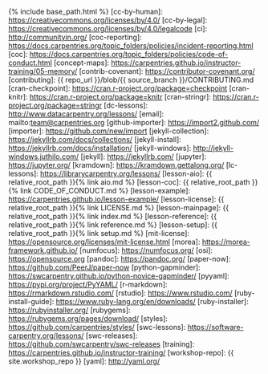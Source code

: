 {% include base_path.html %}
[cc-by-human]: https://creativecommons.org/licenses/by/4.0/
[cc-by-legal]: https://creativecommons.org/licenses/by/4.0/legalcode
[ci]: http://communityin.org/
[coc-reporting]: https://docs.carpentries.org/topic_folders/policies/incident-reporting.html
[coc]: https://docs.carpentries.org/topic_folders/policies/code-of-conduct.html
[concept-maps]: https://carpentries.github.io/instructor-training/05-memory/
[contrib-covenant]: https://contributor-covenant.org/
[contributing]: {{ repo_url }}/blob/{{ source_branch }}/CONTRIBUTING.md
[cran-checkpoint]: https://cran.r-project.org/package=checkpoint
[cran-knitr]: https://cran.r-project.org/package=knitr
[cran-stringr]: https://cran.r-project.org/package=stringr
[dc-lessons]: http://www.datacarpentry.org/lessons/
[email]: mailto:team@carpentries.org
[github-importer]: https://import2.github.com/
[importer]: https://github.com/new/import
[jekyll-collection]: https://jekyllrb.com/docs/collections/
[jekyll-install]: https://jekyllrb.com/docs/installation/
[jekyll-windows]: http://jekyll-windows.juthilo.com/
[jekyll]: https://jekyllrb.com/
[jupyter]: https://jupyter.org/
[kramdown]: https://kramdown.gettalong.org/
[lc-lessons]: https://librarycarpentry.org/lessons/
[lesson-aio]: {{ relative_root_path }}{% link aio.md %}
[lesson-coc]: {{ relative_root_path }}{% link CODE_OF_CONDUCT.md %}
[lesson-example]: https://carpentries.github.io/lesson-example/
[lesson-license]: {{ relative_root_path }}{% link LICENSE.md %}
[lesson-mainpage]: {{ relative_root_path }}{% link index.md %}
[lesson-reference]: {{ relative_root_path }}{% link reference.md %}
[lesson-setup]: {{ relative_root_path }}{% link setup.md %}
[mit-license]: https://opensource.org/licenses/mit-license.html
[morea]: https://morea-framework.github.io/
[numfocus]: https://numfocus.org/
[osi]: https://opensource.org
[pandoc]: https://pandoc.org/
[paper-now]: https://github.com/PeerJ/paper-now
[python-gapminder]: https://swcarpentry.github.io/python-novice-gapminder/
[pyyaml]: https://pypi.org/project/PyYAML/
[r-markdown]: https://rmarkdown.rstudio.com/
[rstudio]: https://www.rstudio.com/
[ruby-install-guide]: https://www.ruby-lang.org/en/downloads/
[ruby-installer]: https://rubyinstaller.org/
[rubygems]: https://rubygems.org/pages/download/
[styles]: https://github.com/carpentries/styles/
[swc-lessons]: https://software-carpentry.org/lessons/
[swc-releases]: https://github.com/swcarpentry/swc-releases
[training]: https://carpentries.github.io/instructor-training/
[workshop-repo]: {{ site.workshop_repo }}
[yaml]: http://yaml.org/

[github]: https://github.com
[gitlab]: https://gitlab.com
[bitbucket]: https://bitbucket.org/
[gitlab-ce]: https://about.gitlab.com/install/?version=ce
[gitea]: https://gitea.io/
[travis]: https://travis-ci.com/
[jenkins]: https://jenkins.io/
[wp-code-review]: https://en.wikipedia.org/wiki/Code_review
[travis-turorial]: https://docs.travis-ci.com/user/tutorial/
[gitlab-ce-ci-quickstart]: https://docs.gitlab.com/ce/ci/quick_start/README.html
[bitbucket-pipleline-getting-started]: https://confluence.atlassian.com/bitbucket/get-started-with-bitbucket-pipelines-792298921.html
[semver]: https://semver.org/
[zenodo]: https://zenodo.org
[markdown]: https://daringfireball.net/projects/markdown/syntax
[github-markdown]: https://guides.github.com/features/mastering-markdown/#GitHub-flavored-markdown
[gitlab-markdown]: https://docs.gitlab.com/ce/user/markdown.html#gitlab-flavored-markdown-gfm
[bitbucket-markdown]: https://confluence.atlassian.com/bitbucketserver/markdown-syntax-guide-776639995.html
[learnGitBranching]: https://pcottle.github.io/learnGitBranching/
[learnGitSandbox]: https://pcottle.github.io/learnGitBranching/?NODEMO
[gh-pages]: https://pages.github.com/
[gl-pages]: https://gitlab.com/help/user/project/pages/index.md
[bb-pages]: https://confluence.atlassian.com/bitbucket/publishing-a-website-on-bitbucket-cloud-221449776.html
